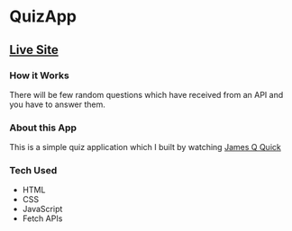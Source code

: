 # QuizApp

## [Live Site](https://quizapp-shayan.netlify.app/)

### How it Works

There will be few random questions which have received from an API and you have to answer them.

### About this App

This is a simple quiz application which I built by watching [James Q Quick](https://github.com/JamesQQuick)

### Tech Used

- HTML
- CSS
- JavaScript
- Fetch APIs

